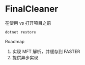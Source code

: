 # FinalCleaner

在使用 vs 打开项目之前

```powershell
dotnet restore
```

Roadmap

1. 实现 MFT 解析，并缓存到 FASTER
2. 提供异步实现

